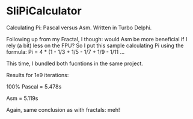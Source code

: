 # SliPiCalculator
Calculating Pi: Pascal versus Asm. Written in Turbo Delphi.

Following up from my Fractal, I though: would Asm be more beneficial if I rely (a bit) less on the FPU?
So I put this sample calculating Pi using the formula:
Pi = 4 * (1 - 1/3 + 1/5 - 1/7 + 1/9 - 1/11 ...

This time, I bundled both fucntions in the same project.

Results for 1e9 iterations:

100% Pascal = 5.478s

Asm = 5.119s

Again, same conclusion as with fractals: meh!
